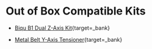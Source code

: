 # Out of Box Compatible Kits

* [Biqu B1 Dual Z-Axis Kit](https://biqu.equipment/products/biqu-b1-double-z-axis-upgrade-kit){target=_bank}

* [Metal Belt Y-Axis Tensioner](https://smile.amazon.com/dp/B099JMYBXT?psc=1&ref=ppx_yo2ov_dt_b_product_details){target=_bank}